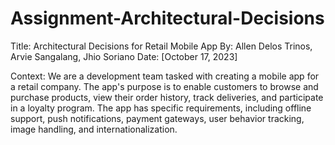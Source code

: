 # Assignment-Architectural-Decisions

Title: Architectural Decisions for Retail Mobile App
By: Allen Delos Trinos, Arvie Sangalang, Jhio Soriano
Date: [October 17, 2023]

Context: We are a development team tasked with creating a mobile app for a retail company. The app's purpose is to enable customers to browse and purchase products, view their order history, track deliveries, and participate in a loyalty program. The app has specific requirements, including offline support, push notifications, payment gateways, user behavior tracking, image handling, and internationalization.
